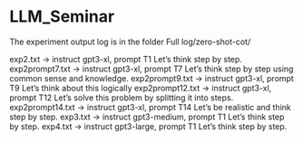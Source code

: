 # LLM_Seminar

The experiment output log is in the folder Full log/zero-shot-cot/

exp2.txt -> instruct gpt3-xl, prompt T1 Let’s think step by step.
exp2prompt7.txt -> instruct gpt3-xl, prompt T7 Let’s think step by step using common sense and knowledge.
exp2prompt9.txt -> instruct gpt3-xl, prompt T9 Let’s think about this logically
exp2prompt12.txt -> instruct gpt3-xl, prompt T12 Let’s solve this problem by splitting it into steps.
exp2prompt14.txt -> instruct gpt3-xl, prompt T14 Let’s be realistic and think step by step.
exp3.txt -> instruct gpt3-medium, prompt T1 Let’s think step by step.
exp4.txt -> instruct gpt3-large, prompt T1 Let’s think step by step.
